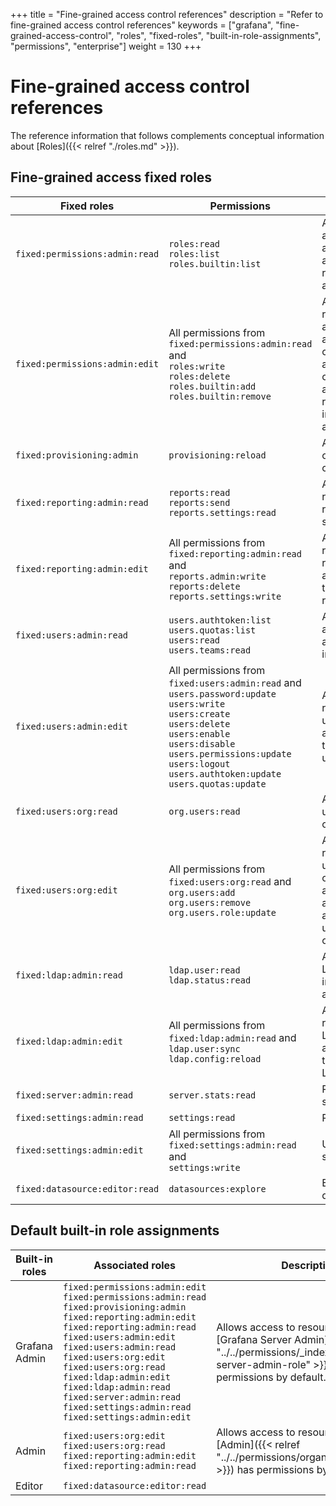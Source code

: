 +++
title = "Fine-grained access control references"
description = "Refer to fine-grained access control references"
keywords = ["grafana", "fine-grained-access-control", "roles", "fixed-roles", "built-in-role-assignments", "permissions", "enterprise"]
weight = 130
+++

# Fine-grained access control references

The reference information that follows complements conceptual information about [Roles]({{< relref "./roles.md" >}}).

## Fine-grained access fixed roles

| Fixed roles                    | Permissions                                                                                                                                                                                                                                                                  | Descriptions                                                                                                                              |
| ------------------------------ | ---------------------------------------------------------------------------------------------------------------------------------------------------------------------------------------------------------------------------------------------------------------------------- | ----------------------------------------------------------------------------------------------------------------------------------------- |
| `fixed:permissions:admin:read` | `roles:read`<br>`roles:list`<br>`roles.builtin:list`                                                                                                                                                                                                                         | Allows to list and get available roles and built-in role assignments.                                                                     |
| `fixed:permissions:admin:edit` | All permissions from `fixed:permissions:admin:read` and <br>`roles:write`<br>`roles:delete`<br>`roles.builtin:add`<br>`roles.builtin:remove`                                                                                                                                 | Allows every read action and in addition allows to create, change and delete custom roles and create or remove built-in role assignments. |
| `fixed:provisioning:admin`     | `provisioning:reload`                                                                                                                                                                                                                                                        | Allows reload of provisioning configurations.                                                                                             |
| `fixed:reporting:admin:read`   | `reports:read`<br>`reports:send`<br>`reports.settings:read`                                                                                                                                                                                                                  | Allows to read reports and report settings.                                                                                               |
| `fixed:reporting:admin:edit`   | All permissions from `fixed:reporting:admin:read` and <br>`reports.admin:write`<br>`reports:delete`<br>`reports.settings:write`                                                                                                                                              | Allows every read action for reports and in addition allows to administer reports.                                                        |
| `fixed:users:admin:read`       | `users.authtoken:list`<br>`users.quotas:list`<br>`users:read`<br>`users.teams:read`                                                                                                                                                                                          | Allows to list and get users and related information.                                                                                     |
| `fixed:users:admin:edit`       | All permissions from `fixed:users:admin:read` and <br>`users.password:update`<br>`users:write`<br>`users:create`<br>`users:delete`<br>`users:enable`<br>`users:disable`<br>`users.permissions:update`<br>`users:logout`<br>`users.authtoken:update`<br>`users.quotas:update` | Allows every read action for users and in addition allows to administer users.                                                            |
| `fixed:users:org:read`         | `org.users:read`                                                                                                                                                                                                                                                             | Allows to get user organizations.                                                                                                         |
| `fixed:users:org:edit`         | All permissions from `fixed:users:org:read` and <br>`org.users:add`<br>`org.users:remove`<br>`org.users.role:update`                                                                                                                                                         | Allows every read action for user organizations and in addition allows to administer user organizations.                                  |
| `fixed:ldap:admin:read`        | `ldap.user:read`<br>`ldap.status:read`                                                                                                                                                                                                                                       | Allows to read LDAP information and status.                                                                                               |
| `fixed:ldap:admin:edit`        | All permissions from `fixed:ldap:admin:read` and <br>`ldap.user:sync`<br>`ldap.config:reload`                                                                                                                                                                                | Allows every read action for LDAP and in addition allows to administer LDAP.                                                              |
| `fixed:server:admin:read`      | `server.stats:read`                                                                                                                                                                                                                                                          | Read server stats                                                                                                                         |
| `fixed:settings:admin:read`    | `settings:read`                                                                                                                                                                                                                                                              | Read settings                                                                                                                             |
| `fixed:settings:admin:edit`    | All permissions from `fixed:settings:admin:read` and<br>`settings:write`                                                                                                                                                                                                     | Update settings                                                                                                                           |
| `fixed:datasource:editor:read` | `datasources:explore`                                                                                                                                                                                                                                                        | Explore datasources                                                                                                                       |

## Default built-in role assignments

| Built-in roles | Associated roles                                                                                                                                                                                                                                                                                                                                                                                                            | Descriptions                                                                                                                                                |
| -------------- | --------------------------------------------------------------------------------------------------------------------------------------------------------------------------------------------------------------------------------------------------------------------------------------------------------------------------------------------------------------------------------------------------------------------------- | ----------------------------------------------------------------------------------------------------------------------------------------------------------- |
| Grafana Admin  | `fixed:permissions:admin:edit`<br>`fixed:permissions:admin:read`<br>`fixed:provisioning:admin`<br>`fixed:reporting:admin:edit`<br>`fixed:reporting:admin:read`<br>`fixed:users:admin:edit`<br>`fixed:users:admin:read`<br>`fixed:users:org:edit`<br>`fixed:users:org:read`<br>`fixed:ldap:admin:edit`<br>`fixed:ldap:admin:read`<br>`fixed:server:admin:read`<br>`fixed:settings:admin:read`<br>`fixed:settings:admin:edit` | Allows access to resources which [Grafana Server Admin]({{< relref "../../permissions/_index.md#grafana-server-admin-role" >}}) has permissions by default. |
| Admin          | `fixed:users:org:edit`<br>`fixed:users:org:read`<br>`fixed:reporting:admin:edit`<br>`fixed:reporting:admin:read`                                                                                                                                                                                                                                                                                                            | Allows access to resource which [Admin]({{< relref "../../permissions/organization_roles.md" >}}) has permissions by default.                               |
| Editor         | `fixed:datasource:editor:read`                                                                                                                                                                                                                                                                                                                                                                                              |
